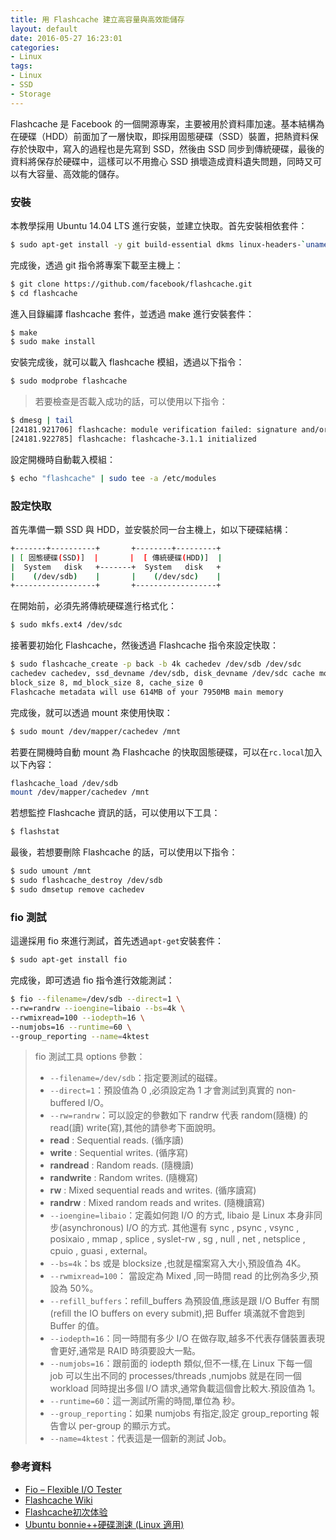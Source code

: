 ```yaml
---
title: 用 Flashcache 建立高容量與高效能儲存
layout: default
date: 2016-05-27 16:23:01
categories:
- Linux
tags:
- Linux
- SSD
- Storage
---
```

Flashcache 是 Facebook 的一個開源專案，主要被用於資料庫加速。基本結構為在硬碟（HDD）前面加了一層快取，即採用固態硬碟（SSD）裝置，把熱資料保存於快取中，寫入的過程也是先寫到 SSD，然後由 SSD 同步到傳統硬碟，最後的資料將保存於硬碟中，這樣可以不用擔心 SSD 損壞造成資料遺失問題，同時又可以有大容量、高效能的儲存。

<!--more-->

### 安裝
本教學採用 Ubuntu 14.04 LTS 進行安裝，並建立快取。首先安裝相依套件：
```sh
$ sudo apt-get install -y git build-essential dkms linux-headers-`uname -r`
```

完成後，透過 git 指令將專案下載至主機上：
```sh
$ git clone https://github.com/facebook/flashcache.git
$ cd flashcache
```

進入目錄編譯 flashcache 套件，並透過 make 進行安裝套件：
```sh
$ make
$ sudo make install
```

安裝完成後，就可以載入 flashcache 模組，透過以下指令：
```sh
$ sudo modprobe flashcache
```
> 若要檢查是否載入成功的話，可以使用以下指令：
```sh
$ dmesg | tail
[24181.921706] flashcache: module verification failed: signature and/or  required key missing - tainting kernel
[24181.922785] flashcache: flashcache-3.1.1 initialized
```

設定開機時自動載入模組：
```sh
$ echo "flashcache" | sudo tee -a /etc/modules
```

### 設定快取
首先準備一顆 SSD 與 HDD，並安裝於同一台主機上，如以下硬碟結構：
```sh
+-------+----------+       +--------+---------+       
| [ 固態硬碟(SSD)]  |       |  [ 傳統硬碟(HDD)]  |       
|  System   disk   +-------+  System   disk   +
|    (/dev/sdb)    |       |    (/dev/sdc)    |
+------------------+       +------------------+
```

在開始前，必須先將傳統硬碟進行格式化：
```sh
$ sudo mkfs.ext4 /dev/sdc
```

接著要初始化 Flashcache，然後透過 Flashcache 指令來設定快取：
```sh
$ sudo flashcache_create -p back -b 4k cachedev /dev/sdb /dev/sdc
cachedev cachedev, ssd_devname /dev/sdb, disk_devname /dev/sdc cache mode WRITE_BACK
block_size 8, md_block_size 8, cache_size 0
Flashcache metadata will use 614MB of your 7950MB main memory
```

完成後，就可以透過 mount 來使用快取：
```sh
$ sudo mount /dev/mapper/cachedev /mnt
```

若要在開機時自動 mount 為 Flashcache 的快取固態硬碟，可以在`rc.local`加入以下內容：
```sh
flashcache_load /dev/sdb
mount /dev/mapper/cachedev /mnt
```

若想監控 Flashcache 資訊的話，可以使用以下工具：
```sh
$ flashstat
```

最後，若想要刪除 Flashcache 的話，可以使用以下指令：
```sh
$ sudo umount /mnt
$ sudo flashcache_destroy /dev/sdb
$ sudo dmsetup remove cachedev
```

### fio 測試
這邊採用 fio 來進行測試，首先透過`apt-get`安裝套件：
```sh
$ sudo apt-get install fio
```

完成後，即可透過 fio 指令進行效能測試：
```sh
$ fio --filename=/dev/sdb --direct=1 \
--rw=randrw --ioengine=libaio --bs=4k \
--rwmixread=100 --iodepth=16 \
--numjobs=16 --runtime=60 \
--group_reporting --name=4ktest
```
> fio 測試工具 options 參數：
> * `--filename=/dev/sdb`：指定要測試的磁碟。
> * `--direct=1`：預設值為 0 ,必須設定為 1 才會測試到真實的 non-buffered I/O。
> * `--rw=randrw`：可以設定的參數如下 randrw 代表 random(隨機) 的 read(讀) write(寫),其他的請參考下面說明。
>  * **read** : Sequential reads. (循序讀)
>  * **write** : Sequential writes. (循序寫)
>  * **randread** : Random reads. (隨機讀)
>  * **randwrite** : Random writes. (隨機寫)
>  * **rw** : Mixed sequential reads and writes. (循序讀寫)
>  * **randrw** : Mixed random reads and writes. (隨機讀寫)
> * `--ioengine=libaio`：定義如何跑 I/O 的方式, libaio 是 Linux 本身非同步(asynchronous) I/O 的方式. 其他還有 sync , psync , vsync , posixaio , mmap , splice , syslet-rw , sg , null , net , netsplice , cpuio , guasi , external。
> * `--bs=4k`：bs 或是 blocksize ,也就是檔案寫入大小,預設值為 4K。
> * `--rwmixread=100`： 當設定為 Mixed ,同一時間 read 的比例為多少,預設為 50%。
> * `--refill_buffers`：refill_buffers 為預設值,應該是跟 I/O Buffer 有關 (refill the IO buffers on every submit),把 Buffer 填滿就不會跑到 Buffer 的值。
> * `--iodepth=16`：同一時間有多少 I/O 在做存取,越多不代表存儲裝置表現會更好,通常是 RAID 時須要設大一點。
> * `--numjobs=16`：跟前面的 iodepth 類似,但不一樣,在 Linux 下每一個 job 可以生出不同的 processes/threads ,numjobs 就是在同一個 workload 同時提出多個 I/O 請求,通常負載這個會比較大.預設值為 1。
> * `--runtime=60`：這一測試所需的時間,單位為 秒。
> * `--group_reporting`：如果 numjobs 有指定,設定 group_reporting 報告會以 per-group 的顯示方式。
> * `--name=4ktest`：代表這是一個新的測試 Job。

### 參考資料
* [Fio – Flexible I/O Tester](http://benjr.tw/34632)
* [Flashcache Wiki](https://github.com/facebook/flashcache/wiki/QuickStart-Recipe-for-Ubuntu-11.10)
* [Flashcache初次体验](http://navyaijm.blog.51cto.com/4647068/1567698)
* [Ubuntu bonnie++硬碟測速 (Linux 適用)](http://www.pupuliao.info/2013/12/ubuntu-bonnie%E7%A1%AC%E7%A2%9F%E6%B8%AC%E9%80%9F-linux-%E9%81%A9%E7%94%A8/)
